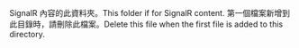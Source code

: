 <span data-ttu-id="c2015-101">SignalR 內容的此資料夾。</span><span class="sxs-lookup"><span data-stu-id="c2015-101">This folder if for SignalR content.</span></span> <span data-ttu-id="c2015-102">第一個檔案新增到此目錄時，請刪除此檔案。</span><span class="sxs-lookup"><span data-stu-id="c2015-102">Delete this file when the first file is added to this directory.</span></span>